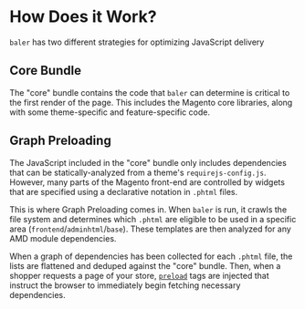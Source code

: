 # How Does it Work?

`baler` has two different strategies for optimizing JavaScript delivery

## Core Bundle

The "core" bundle contains the code that `baler` can determine is critical to the first render of the page. This includes the Magento core libraries, along with some theme-specific and feature-specific code.

## Graph Preloading

The JavaScript included in the "core" bundle only includes dependencies that can be statically-analyzed from a theme's `requirejs-config.js`. However, many parts of the Magento front-end are controlled by widgets that are specified using a declarative notation in `.phtml` files.

This is where Graph Preloading comes in. When `baler` is run, it crawls the file system and determines which `.phtml` are eligible to be used in a specific area (`frontend`/`adminhtml`/`base`). These templates are then analyzed for any AMD module dependencies.

When a graph of dependencies has been collected for each `.phtml` file, the lists are flattened and deduped against the "core" bundle. Then, when a shopper requests a page of your store, [`preload`](https://developer.mozilla.org/en-US/docs/Web/HTML/Preloading_content) tags are injected that instruct the browser to immediately begin fetching necessary dependencies.
